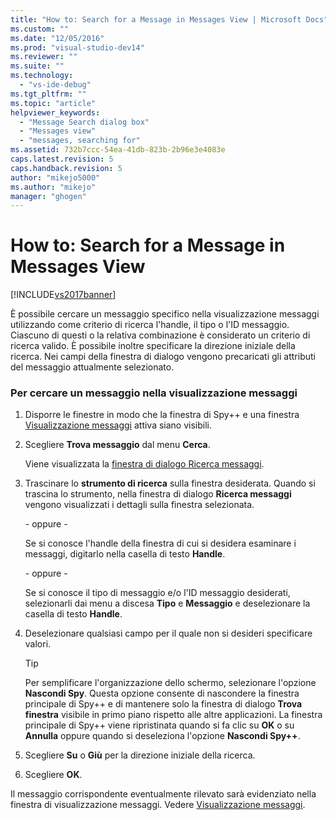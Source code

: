 ```yaml
---
title: "How to: Search for a Message in Messages View | Microsoft Docs"
ms.custom: ""
ms.date: "12/05/2016"
ms.prod: "visual-studio-dev14"
ms.reviewer: ""
ms.suite: ""
ms.technology: 
  - "vs-ide-debug"
ms.tgt_pltfrm: ""
ms.topic: "article"
helpviewer_keywords: 
  - "Message Search dialog box"
  - "Messages view"
  - "messages, searching for"
ms.assetid: 732b7ccc-54ea-41db-823b-2b96e3e4083e
caps.latest.revision: 5
caps.handback.revision: 5
author: "mikejo5000"
ms.author: "mikejo"
manager: "ghogen"
---
```

# How to: Search for a Message in Messages View
[!INCLUDE[vs2017banner](../code-quality/includes/vs2017banner.md)]

È possibile cercare un messaggio specifico nella visualizzazione messaggi utilizzando come criterio di ricerca l'handle, il tipo o l'ID messaggio.  Ciascuno di questi o la relativa combinazione è considerato un criterio di ricerca valido.  È possibile inoltre specificare la direzione iniziale della ricerca.  Nei campi della finestra di dialogo vengono precaricati gli attributi del messaggio attualmente selezionato.  
  
### Per cercare un messaggio nella visualizzazione messaggi  
  
1.  Disporre le finestre in modo che la finestra di Spy\+\+ e una finestra [Visualizzazione messaggi](../debugger/messages-view.md) attiva siano visibili.  
  
2.  Scegliere **Trova messaggio** dal menu **Cerca**.  
  
     Viene visualizzata la [finestra di dialogo Ricerca messaggi](../debugger/message-search-dialog-box.md).  
  
3.  Trascinare lo **strumento di ricerca** sulla finestra desiderata.  Quando si trascina lo strumento, nella finestra di dialogo **Ricerca messaggi** vengono visualizzati i dettagli sulla finestra selezionata.  
  
     \- oppure \-  
  
     Se si conosce l'handle della finestra di cui si desidera esaminare i messaggi, digitarlo nella casella di testo **Handle**.  
  
     \- oppure \-  
  
     Se si conosce il tipo di messaggio e\/o l'ID messaggio desiderati, selezionarli dai menu a discesa **Tipo** e **Messaggio** e deselezionare la casella di testo **Handle**.  
  
4.  Deselezionare qualsiasi campo per il quale non si desideri specificare valori.  
  
    > [!TIP]
    >  Per semplificare l'organizzazione dello schermo, selezionare l'opzione **Nascondi Spy**.  Questa opzione consente di nascondere la finestra principale di Spy\+\+ e di mantenere solo la finestra di dialogo **Trova finestra** visibile in primo piano rispetto alle altre applicazioni.  La finestra principale di Spy\+\+ viene ripristinata quando si fa clic su **OK** o su **Annulla** oppure quando si deseleziona l'opzione **Nascondi Spy\+\+**.  
  
5.  Scegliere **Su** o **Giù** per la direzione iniziale della ricerca.  
  
6.  Scegliere **OK**.  
  
 Il messaggio corrispondente eventualmente rilevato sarà evidenziato nella finestra di visualizzazione messaggi.  Vedere [Visualizzazione messaggi](../debugger/messages-view.md).